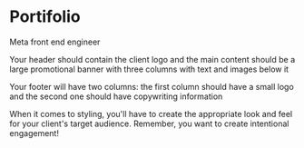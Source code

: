 # Portifolio

Meta front end engineer

Your header should contain the client logo and the main content should be a large promotional banner with three columns with text and images below it

Your footer will have two columns: the first column should have a small logo and the second one should have copywriting information

When it comes to styling, you'll have to create the appropriate look and feel for your client's target audience. Remember, you want to create intentional engagement!